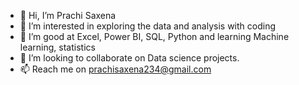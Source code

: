 - 👋 Hi, I’m Prachi Saxena
- 👀 I’m interested in exploring the data and analysis with coding
- 🌱 I’m good at Excel, Power BI, SQL, Python and learning Machine learning, statistics
- 💞️ I’m looking to collaborate on Data science projects.
- 📫 Reach me on prachisaxena234@gmail.com

<!---
prachisaxena234/prachisaxena234 is a ✨ special ✨ repository because its `README.md` (this file) appears on your GitHub profile.
You can click the Preview link to take a look at your changes.
--->
